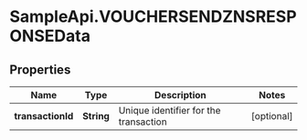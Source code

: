 # SampleApi.VOUCHERSENDZNSRESPONSEData

## Properties

Name | Type | Description | Notes
------------ | ------------- | ------------- | -------------
**transactionId** | **String** | Unique identifier for the transaction | [optional] 


